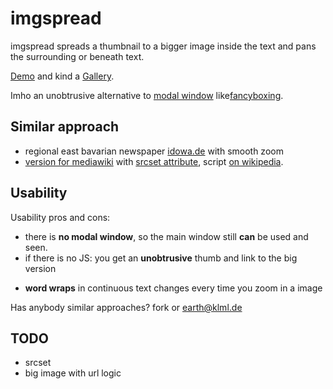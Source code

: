 imgspread
=========

imgspread spreads a thumbnail to a bigger image inside the text and pans the surrounding or beneath text.

[Demo](http://klml.github.io/imgspread/) and kind a [Gallery](http://klml.github.io/imgspread/gallery.html).

Imho an unobtrusive alternative to [modal window](https://en.wikipedia.org/wiki/Modal_window) like[fancyboxing](http://fancybox.net).

## Similar approach

* regional east bavarian newspaper [idowa.de](http://www.idowa.de/region/artikel/2014/06/30/schneller-als-der-wind-ein-tag-mit-einem-luftbeobachter.html) with smooth zoom
* [version for mediawiki](http://regionales-wirtschaften-wiki.de/Kleinstkraftwerke) with [srcset attribute](http://www.w3.org/html/wg/drafts/srcset/w3c-srcset/), script [on wikipedia](https://de.wikipedia.org/wiki/Benutzer:VanGore/common.js).

## Usability

Usability pros and cons:

+ there is __no modal window__, so the main window still __can__ be used and seen. 
+ if there is no JS: you get an __unobtrusive__ thumb and link to the big version
- __word wraps__ in continuous text changes every time you zoom in a image


Has anybody similar approaches? fork or <earth@klml.de>

## TODO

* srcset
* big image with url logic
